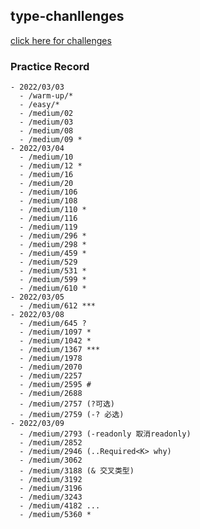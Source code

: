 <!--
 * @Date: 2022-03-03
 * @Description: 
-->


## type-chanllenges

[click here for challenges](https://github.com/type-challenges/type-challenges)

### Practice Record

    - 2022/03/03 
      - /warm-up/*
      - /easy/*
      - /medium/02
      - /medium/03
      - /medium/08
      - /medium/09 *
    - 2022/03/04
      - /medium/10 
      - /medium/12 *
      - /medium/16
      - /medium/20 
      - /medium/106
      - /medium/108
      - /medium/110 *
      - /medium/116
      - /medium/119
      - /medium/296 *
      - /medium/298 *
      - /medium/459 *
      - /medium/529 
      - /medium/531 *
      - /medium/599 *
      - /medium/610 *
    - 2022/03/05
      - /medium/612 ***
    - 2022/03/08
      - /medium/645 ?
      - /medium/1097 *
      - /medium/1042 *
      - /medium/1367 ***
      - /medium/1978
      - /medium/2070
      - /medium/2257
      - /medium/2595 #
      - /medium/2688
      - /medium/2757 (?可选)
      - /medium/2759 (-? 必选)
    - 2022/03/09
      - /medium/2793 (-readonly 取消readonly)
      - /medium/2852
      - /medium/2946 (..Required<K> why)
      - /medium/3062
      - /medium/3188 (& 交叉类型)
      - /medium/3192
      - /medium/3196
      - /medium/3243
      - /medium/4182 ...
      - /medium/5360 *
